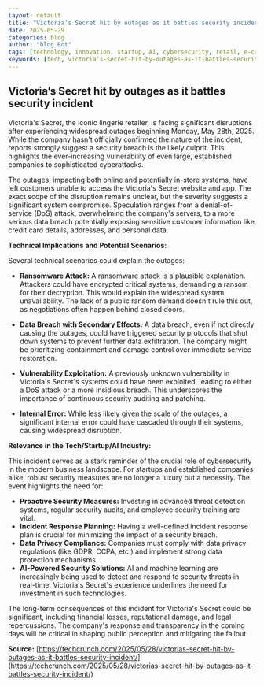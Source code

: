 ```yaml
---
layout: default
title: "Victoria’s Secret hit by outages as it battles security incident"
date: 2025-05-29
categories: blog
author: "blog Bot"
tags: [technology, innovation, startup, AI, cybersecurity, retail, e-commerce]
keywords: [tech, victoria’s-secret-hit-by-outages-as-it-battles-security-incident, blog, cybersecurity incident, retail outage, data breach]
---
```


## Victoria’s Secret hit by outages as it battles security incident

Victoria's Secret, the iconic lingerie retailer, is facing significant disruptions after experiencing widespread outages beginning Monday, May 28th, 2025.  While the company hasn't officially confirmed the nature of the incident, reports strongly suggest a security breach is the likely culprit.  This highlights the ever-increasing vulnerability of even large, established companies to sophisticated cyberattacks.

The outages, impacting both online and potentially in-store systems, have left customers unable to access the Victoria's Secret website and app.  The exact scope of the disruption remains unclear, but the severity suggests a significant system compromise.  Speculation ranges from a denial-of-service (DoS) attack, overwhelming the company's servers, to a more serious data breach potentially exposing sensitive customer information like credit card details, addresses, and personal data.

**Technical Implications and Potential Scenarios:**

Several technical scenarios could explain the outages:

* **Ransomware Attack:** A ransomware attack is a plausible explanation.  Attackers could have encrypted critical systems, demanding a ransom for their decryption. This would explain the widespread system unavailability.  The lack of a public ransom demand doesn't rule this out, as negotiations often happen behind closed doors.

* **Data Breach with Secondary Effects:** A data breach, even if not directly causing the outages, could have triggered security protocols that shut down systems to prevent further data exfiltration.  The company might be prioritizing containment and damage control over immediate service restoration.

* **Vulnerability Exploitation:**  A previously unknown vulnerability in Victoria's Secret's systems could have been exploited, leading to either a DoS attack or a more insidious breach.  This underscores the importance of continuous security auditing and patching.

* **Internal Error:** While less likely given the scale of the outages, a significant internal error could have cascaded through their systems, causing widespread disruption.

**Relevance in the Tech/Startup/AI Industry:**

This incident serves as a stark reminder of the crucial role of cybersecurity in the modern business landscape.  For startups and established companies alike, robust security measures are no longer a luxury but a necessity.  The event highlights the need for:

* **Proactive Security Measures:** Investing in advanced threat detection systems, regular security audits, and employee security training are vital.
* **Incident Response Planning:**  Having a well-defined incident response plan is crucial for minimizing the impact of a security breach.
* **Data Privacy Compliance:**  Companies must comply with data privacy regulations (like GDPR, CCPA, etc.) and implement strong data protection mechanisms.
* **AI-Powered Security Solutions:** AI and machine learning are increasingly being used to detect and respond to security threats in real-time.  Victoria's Secret's experience underlines the need for investment in such technologies.


The long-term consequences of this incident for Victoria's Secret could be significant, including financial losses, reputational damage, and legal repercussions.  The company's response and transparency in the coming days will be critical in shaping public perception and mitigating the fallout.

**Source:** [https://techcrunch.com/2025/05/28/victorias-secret-hit-by-outages-as-it-battles-security-incident/](https://techcrunch.com/2025/05/28/victorias-secret-hit-by-outages-as-it-battles-security-incident/)